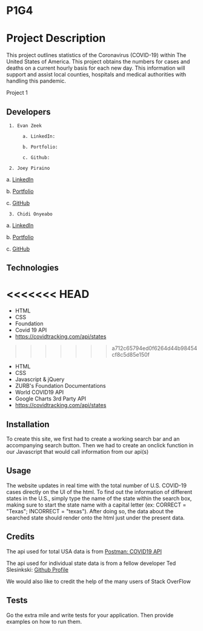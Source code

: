 <!-- @format -->

# P1G4

# Project Description

This project outlines statistics of the Coronavirus (COVID-19) within The United States of America. This project obtains the numbers for cases and deaths on a current hourly basis for each new day.
This information will support and assist local counties, hospitals and medical authorities with handling this pandemic.

Project 1

## Developers

     1. Evan Zeek

          a. LinkedIn:

          b. Portfolio:

          c. Github:

     2. Joey Piraino

a. [LinkedIn](http://www.linkedin.com/in/joey-piraino)

b. [Portfolio](https://joeypiraino.github.io/portfolio)

c. [GitHub](https://github.com/joeypiraino)

     3. Chidi Onyeabo

a. [LinkedIn](http://linkedin.com/in/franklin-onyeabo-b168631a1)

b. [Portfolio](http://fonyeabo12.github.io/)

c. [GitHub](http://github.com/fonyeabo12)

## Technologies
<<<<<<< HEAD
=======
* HTML
* CSS
* Foundation
* Covid 19 API
* https://covidtracking.com/api/states
>>>>>>> a712c65794ed0f6264d44b98454cf8c5d85e150f

- HTML
- CSS
- Javascript & jQuery
- ZURB's Foundation Documentations
- World COVID19 API
- Google Charts 3rd Party API
- https://covidtracking.com/api/states

## Installation

To create this site, we first had to create a working search bar and an accompanying search button.
Then we had to create an onclick function in our Javascript that would call information from our api(s)

## Usage

The website updates in real time with the total number of U.S. COVID-19 cases directly on the UI of the html.
To find out the information of different states in the U.S., simply type the name of the state within the search box, making sure to start the state name with a capital letter (ex: CORRECT = "Texas"; INCORRECT = "texas").
After doing so, the data about the searched state should render onto the html just under the present data.

## Credits

The api used for total USA data is from [Postman: COVID19 API](https://api.covid19api.com/)

The api used for individual state data is from a fellow developer Ted Slesinkski:
[Github Profile](https://github.com/energee)

We would also like to credit the help of the many users of Stack OverFlow

## Tests

Go the extra mile and write tests for your application. Then provide examples on how to run them.
